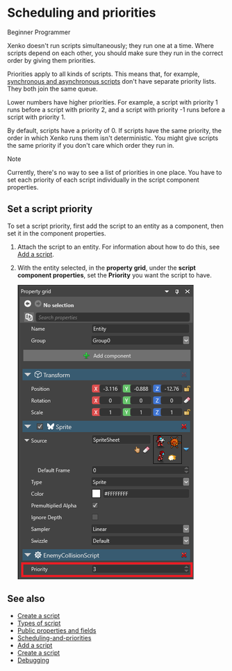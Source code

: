 # Scheduling and priorities

<span class="label label-doc-level">Beginner</span>
<span class="label label-doc-audience">Programmer</span>

Xenko doesn't run scripts simultaneously; they run one at a time. Where scripts depend on each other, you should make sure they run in the correct order by giving them priorities.

Priorities apply to all kinds of scripts. This means that, for example, [synchronous and asynchronous scripts](types-of-script.md) don't have separate priority lists. They both join the same queue.

Lower numbers have higher priorities. For example, a script with priority 1 runs before a script with priority 2, and a script with priority -1 runs before a script with priority 1.

By default, scripts have a priority of 0. If scripts have the same priority, the order in which Xenko runs them isn't deterministic. You might give scripts the same priority if you don't care which order they run in.

> [!Note]
> Currently, there's no way to see a list of priorities in one place. You have to set each priority of each script individually in the script component properties.

## Set a script priority

To set a script priority, first add the script to an entity as a component, then set it in the component properties.

1. Attach the script to an entity. For information about how to do this, see [Add a script](add-a-script.md).

2. With the entity selected, in the **property grid**, under the **script component properties**, set the **Priority** you want the script to have.

    ![Set script priority](media/set-script-priority.png)

## See also

* [Create a script](create-a-script.md)
* [Types of script](types-of-script.md)
* [Public properties and fields](public-properties-and-fields.md)
* [Scheduling-and-priorities](scheduling-and-priorities.md)
* [Add a script](add-a-script.md)
* [Create a script](create-a-script.md)
* [Debugging](debugging.md)